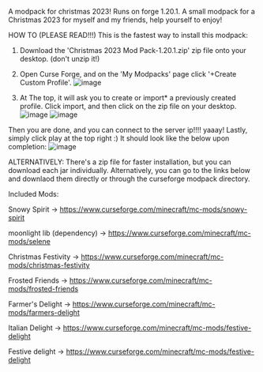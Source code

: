 A modpack for christmas 2023! Runs on forge 1.20.1.
A small modpack for a Christmas 2023 for myself and my friends, help yourself to enjoy! 

HOW TO (PLEASE READ!!!)
This is the fastest way to install this modpack:
1. Download the 'Christmas 2023 Mod Pack-1.20.1.zip' zip file onto your desktop. (don't unzip it!)
2. Open Curse Forge, and on the 'My Modpacks' page click '+Create Custom Profile'.
![image](https://github.com/ejayj/Christmas-Server-Modpack/assets/112897025/1db50cf3-f1b2-4cc0-9849-9bdca8a1edf9)

3. At The top, it will ask you to create or import* a previously created profile. Click import, and then click on the zip file on your desktop.
![image](https://github.com/ejayj/Christmas-Server-Modpack/assets/112897025/ec7033c4-c46e-4fa4-8678-98a2ae852335)
![image](https://github.com/ejayj/Christmas-Server-Modpack/assets/112897025/d27315bf-c3ca-4ce1-bae6-610b80c4fed3)


Then you are done, and you can connect to the server ip!!!! yaaay! Lastly, simply click play at the top right :) It should look like the below upon completion:
![image](https://github.com/ejayj/Christmas-Server-Modpack/assets/112897025/d58c6827-457d-41bb-9bd3-3698c12347cf)




ALTERNATIVELY:
There's a zip file for faster installation, but you can download each jar individually. 
Alternatively, you can go to the links below and downlaod them directly or through the curseforge modpack directory.

Included Mods:

Snowy Spirit -> https://www.curseforge.com/minecraft/mc-mods/snowy-spirit

moonlight lib (dependency) -> https://www.curseforge.com/minecraft/mc-mods/selene

Christmas Festivity -> https://www.curseforge.com/minecraft/mc-mods/christmas-festivity

Frosted Friends -> https://www.curseforge.com/minecraft/mc-mods/frosted-friends

Farmer's Delight -> https://www.curseforge.com/minecraft/mc-mods/farmers-delight

Italian Delight -> https://www.curseforge.com/minecraft/mc-mods/festive-delight

Festive delight -> https://www.curseforge.com/minecraft/mc-mods/festive-delight


